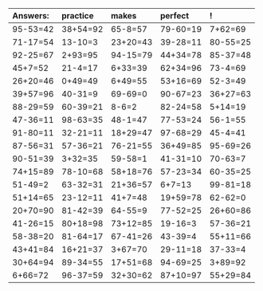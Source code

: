 | Answers: | practice | makes | perfect | ! |
| :--- | :--- | :--- | :--- | :--- |
| 95-53=42 | 38+54=92 | 65-8=57 | 79-60=19 | 7+62=69 | 
| 71-17=54 | 13-10=3 | 23+20=43 | 39-28=11 | 80-55=25 | 
| 92-25=67 | 2+93=95 | 94-15=79 | 44+34=78 | 85-37=48 | 
| 45+7=52 | 21-4=17 | 6+33=39 | 62+34=96 | 73-4=69 | 
| 26+20=46 | 0+49=49 | 6+49=55 | 53+16=69 | 52-3=49 | 
| 39+57=96 | 40-31=9 | 69-69=0 | 90-67=23 | 36+27=63 | 
| 88-29=59 | 60-39=21 | 8-6=2 | 82-24=58 | 5+14=19 | 
| 47-36=11 | 98-63=35 | 48-1=47 | 77-53=24 | 56-1=55 | 
| 91-80=11 | 32-21=11 | 18+29=47 | 97-68=29 | 45-4=41 | 
| 87-56=31 | 57-36=21 | 76-21=55 | 36+49=85 | 95-69=26 | 
| 90-51=39 | 3+32=35 | 59-58=1 | 41-31=10 | 70-63=7 | 
| 74+15=89 | 78-10=68 | 58+18=76 | 57-23=34 | 60-35=25 | 
| 51-49=2 | 63-32=31 | 21+36=57 | 6+7=13 | 99-81=18 | 
| 51+14=65 | 23-12=11 | 41+7=48 | 19+59=78 | 62-62=0 | 
| 20+70=90 | 81-42=39 | 64-55=9 | 77-52=25 | 26+60=86 | 
| 41-26=15 | 80+18=98 | 73+12=85 | 19-16=3 | 57-36=21 | 
| 58-38=20 | 81-64=17 | 67-41=26 | 43-39=4 | 55+11=66 | 
| 43+41=84 | 16+21=37 | 3+67=70 | 29-11=18 | 37-33=4 | 
| 30+64=94 | 89-34=55 | 17+51=68 | 94-69=25 | 3+89=92 | 
| 6+66=72 | 96-37=59 | 32+30=62 | 87+10=97 | 55+29=84 | 
